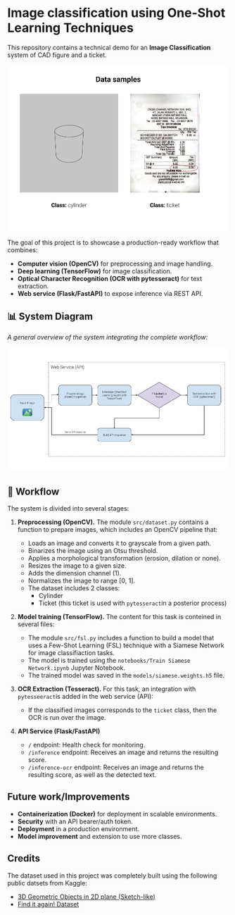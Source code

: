 # Image classification using One-Shot Learning Techniques

This repository contains a technical demo for an **Image Classification** system of CAD figure and a ticket. 

![Overview](assets/samples.png)

The goal of this project is to showcase a production-ready workflow that combines:

- **Computer vision (OpenCV)** for preprocessing and image handling.
- **Deep learning (TensorFlow)** for image classification.
- **Optical Character Recognition (OCR with pytesseract)** for text extraction.
- **Web service (Flask/FastAPI)** to expose inference via REST API.

## 📊 System Diagram

_A general overview of the system integrating the complete workflow:_

![Overview](assets/overview.png)

## 🧩 Workflow

The system is divided into several stages:

1. **Preprocessing (OpenCV).** The module `src/dataset.py` contains a function to prepare images, which includes an OpenCV pipeline that:
    - Loads an image and converts it to grayscale from a given path.
    - Binarizes the image using an Otsu threshold.
    - Applies a morphological transformation (erosion, dilation or none).
    - Resizes the image to a given size.
    - Adds the dimension channel (1).
    - Normalizes the image to range [0, 1].
    - The dataset includes 2 classes:
        - Cylinder
        - Ticket (this ticket is used with `pytesseract`in a posterior process)

2. **Model training (TensorFlow).** The content for this task is conteined in several files:
    - The module `src/fsl.py` includes a function to build a model that uses a Few-Shot Learning (FSL) technique with a Siamese Network for image classifiaction tasks.
    - The model is trained using the `notebooks/Train Siamese Network.ipynb` Jupyter Notebook. 
    - The trained model was saved in the `models/siamese.weights.h5` file.

3. **OCR Extraction (Tesseract).**  For this task, an integration with `pytesseeract`is added in the web service (API):
   - If the classified images corresponds to the `ticket` class, then the OCR is run over the image.

4. **API Service (Flask/FastAPI)**  
   - `/` endpoint: Health check for monitoring.  
   - `/inference` endpoint: Receives an image and returns the resulting score.  
   - `/inference-ocr` endpoint: Receives an image and returns the resulting score, as well as the detected text.


## Future work/Improvements

- **Containerization (Docker)** for deployment in scalable environments.
- **Security** with an API bearer/auth token.
- **Deployment** in a production environment.
- **Model improvement** and extension to use more classes.

## Credits

The dataset used in this project was completely built using the following public datsets from Kaggle:
- [3D Geometric Objects in 2D plane (Sketch-like)](https://www.kaggle.com/datasets/breadzin/3d-geometric-objects-in-2d-plane-sketch-like)
- [Find it again! Dataset](https://www.kaggle.com/datasets/nikita2998/find-it-again-dataset)